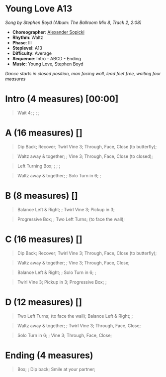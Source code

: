 # Young Love A13
*Song by Stephen Boyd (Album: The Ballroom Mix 8, Track 2, 2:08)*

* **Choreographer**: [Alexander Sopicki](mailto:cuesheets@gmx.net "cuesheets@gmx.net")
* **Rhythm**: Waltz
* **Phase**: III
* **Steplevel**: A13
* **Difficulty**: Average
* **Sequence**: Intro - ABCD - Ending
* **Music**: Young Love, Stephen Boyd

*Dance starts in closed position, man facing wall, lead feet free, waiting four measures*

# Intro (4 measures) [00:00]

> Wait 4; ; ; ;

# A (16 measures) []

> Dip Back; Recover; Twirl Vine 3; Through, Face, Close (to butterfly);

> Waltz away & together; ; Vine 3; Through, Face, Close (to closed);

> Left Turning Box; ; ; ;

> Waltz away & together; ; Solo Turn in 6; ;

# B (8 measures) []

> Balance Left & Right; ; Twirl Vine 3; Pickup in 3;

> Progressive Box; ; Two Left Turns; (to face the wall);

# C (16 measures) []

> Dip Back; Recover; Twirl Vine 3; Through, Face, Close (to butterfly);

> Waltz away & together; ; Vine 3; Through, Face, Close;

> Balance Left & Right; ; Solo Turn in 6; ;

> Twirl Vine 3; Pickup in 3; Progressive Box; ;

# D (12 measures) []

> Two Left Turns; (to face the wall); Balance Left & Right; ;

> Waltz away & together; ; Twirl Vine 3; Through, Face, Close;

> Solo Turn in 6; ; Vine 3; Through, Face, Close;

# Ending (4 measures)

> Box; ; Dip back; Smile at your partner;